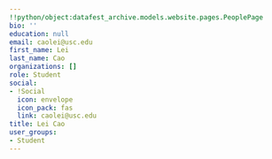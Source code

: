 ```yaml
---
!!python/object:datafest_archive.models.website.pages.PeoplePage
bio: ''
education: null
email: caolei@usc.edu
first_name: Lei
last_name: Cao
organizations: []
role: Student
social:
- !Social
  icon: envelope
  icon_pack: fas
  link: caolei@usc.edu
title: Lei Cao
user_groups:
- Student
---
```


    